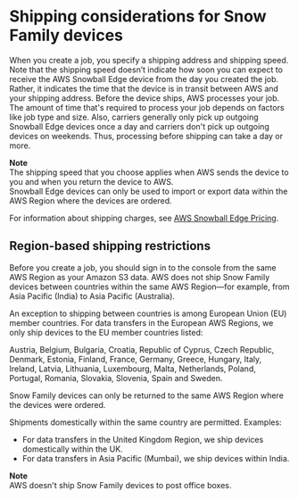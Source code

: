 # Shipping considerations for Snow Family devices<a name="shipping"></a>

When you create a job, you specify a shipping address and shipping speed\. Note that the shipping speed doesn’t indicate how soon you can expect to receive the AWS Snowball Edge device from the day you created the job\. Rather, it indicates the time that the device is in transit between AWS and your shipping address\. Before the device ships, AWS processes your job\. The amount of time that's required to process your job depends on factors like job type and size\. Also, carriers generally only pick up outgoing Snowball Edge devices once a day and carriers don't pick up outgoing devices on weekends\. Thus, processing before shipping can take a day or more\.

**Note**  
The shipping speed that you choose applies when AWS sends the device to you and when you return the device to AWS\.  
Snowball Edge devices can only be used to import or export data within the AWS Region where the devices are ordered\.

 For information about shipping charges, see [AWS Snowball Edge Pricing](http://aws.amazon.com/snowball-edge/pricing)\.

## Region\-based shipping restrictions<a name="shipwithinregion"></a>

Before you create a job, you should sign in to the console from the same AWS Region as your Amazon S3 data\. AWS does not ship Snow Family devices between countries within the same AWS Region—for example, from Asia Pacific \(India\) to Asia Pacific \(Australia\)\.

An exception to shipping between countries is among European Union \(EU\) member countries\. For data transfers in the European AWS Regions, we only ship devices to the EU member countries listed:

Austria, Belgium, Bulgaria, Croatia, Republic of Cyprus, Czech Republic, Denmark, Estonia, Finland, France, Germany, Greece, Hungary, Italy, Ireland, Latvia, Lithuania, Luxembourg, Malta, Netherlands, Poland, Portugal, Romania, Slovakia, Slovenia, Spain and Sweden\.

Snow Family devices can only be returned to the same AWS Region where the devices were ordered\.

Shipments domestically within the same country are permitted\. Examples:
+ For data transfers in the United Kingdom Region, we ship devices domestically within the UK\.
+ For data transfers in Asia Pacific \(Mumbai\), we ship devices within India\. 

**Note**  
AWS doesn't ship Snow Family devices to post office boxes\.